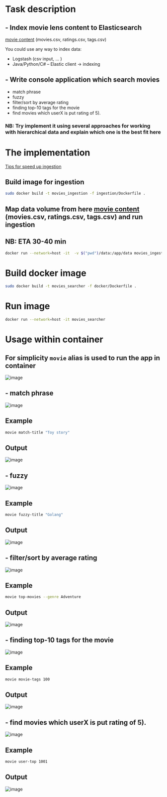 # Task description

## - Index movie lens content to Elasticsearch
[movie content](https://files.grouplens.org/datasets/movielens/ml-25m-README.html) (movies.csv, ratings.csv, tags.csv)

You could use any way to index data:
- Logstash (csv input, ... )
- Java/Python/C# – Elastic client -> indexing

## - Write console application which search movies

- match phrase 
- fuzzy 
- filter/sort by average rating
- finding top-10 tags for the movie
- find movies which userX is put rating of 5).

### NB: Try implement it using several approaches for working with hierarchical data and explain which one is the best fit here

# The implementation

[Tips for speed up ingestion](https://www.elastic.co/guide/en/elasticsearch/reference/current/tune-for-indexing-speed.html)

## Build image for ingestion

``` bash
sudo docker build -t movies_ingestion -f ingestion/Dockerfile .
```

## Map data volume from here [movie content](https://files.grouplens.org/datasets/movielens/ml-25m-README.html) (movies.csv, ratings.csv, tags.csv) and run ingestion

## NB: ETA 30-40 min

``` bash 
docker run --network=host -it  -v $("pwd")/data:/app/data movies_ingestion
```

# Build docker image

``` bash
sudo docker build -t movies_searcher -f docker/Dockerfile .
```

# Run image

``` bash
docker run --network=host -it movies_searcher
```

# Usage within container

## For simplicity `movie` alias is used to run the app in container

![image](./screenshots/movie-help.png)

## - match phrase

![image](./screenshots/movie-title-help.png)

## Example

``` bash
movie match-title "Toy story"
```

## Output

![image](./screenshots/match-title.png)

## - fuzzy

![image](./screenshots/fuzzy-title-help.png)

## Example

``` bash
movie fuzzy-title "Golang"
```

## Output

![image](./screenshots/fuzzy-title.png)



## - filter/sort by average rating

![image](./screenshots/top-movies-help.png)

## Example

``` bash
movie top-movies --genre Adventure
```

## Output

![image](./screenshots/top-movies.png)


## - finding top-10 tags for the movie

![image](./screenshots/top-tag-help.png)

## Example

``` bash
movie movie-tags 100
```

## Output

![image](./screenshots/movie-tags.png)


## - find movies which userX is put rating of 5).

![image](./screenshots/user-top-help.png)

## Example

``` bash
movie user-top 1001
```

## Output

![image](./screenshots/user-top.png)